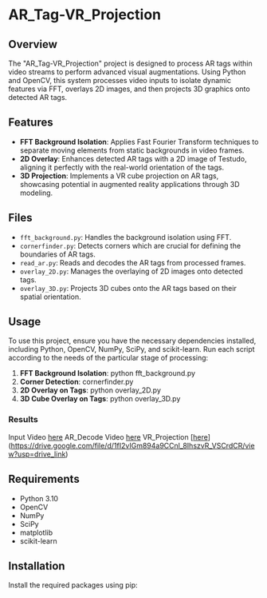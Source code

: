 # AR_Tag-VR_Projection

## Overview
The "AR_Tag-VR_Projection" project is designed to process AR tags within video streams to perform advanced visual augmentations. Using Python and OpenCV, this system processes video inputs to isolate dynamic features via FFT, overlays 2D images, and then projects 3D graphics onto detected AR tags.

## Features
- **FFT Background Isolation**: Applies Fast Fourier Transform techniques to separate moving elements from static backgrounds in video frames.
- **2D Overlay**: Enhances detected AR tags with a 2D image of Testudo, aligning it perfectly with the real-world orientation of the tags.
- **3D Projection**: Implements a VR cube projection on AR tags, showcasing potential in augmented reality applications through 3D modeling.

## Files
- `fft_background.py`: Handles the background isolation using FFT.
- `cornerfinder.py`: Detects corners which are crucial for defining the boundaries of AR tags.
- `read_ar.py`: Reads and decodes the AR tags from processed frames.
- `overlay_2D.py`: Manages the overlaying of 2D images onto detected tags.
- `overlay_3D.py`: Projects 3D cubes onto the AR tags based on their spatial orientation.

## Usage
To use this project, ensure you have the necessary dependencies installed, including Python, OpenCV, NumPy, SciPy, and scikit-learn. Run each script according to the needs of the particular stage of processing:

1. **FFT Background Isolation**: python fft_background.py
2. **Corner Detection**: cornerfinder.py
3. **2D Overlay on Tags**: python overlay_2D.py
4. **3D Cube Overlay on Tags**: python overlay_3D.py


### Results
Input Video [here](https://drive.google.com/file/d/1_HdtHYuKAgU0gJFEWpsUzmgsLYVkeu29/view?usp=drive_link)
AR_Decode Video [here](https://drive.google.com/file/d/1v4hKp4fYcDl2K5FGCLFwL3Ki7vUexKMJ/view?usp=drive_link)
VR_Projection [[here](/multipleTags_testudo_overlay.jpg)](https://drive.google.com/file/d/1fI2vIGm894a9CCnl_8IhszvR_VSCrdCR/view?usp=drive_link)



## Requirements
- Python 3.10
- OpenCV
- NumPy
- SciPy
- matplotlib
- scikit-learn

## Installation
Install the required packages using pip:
